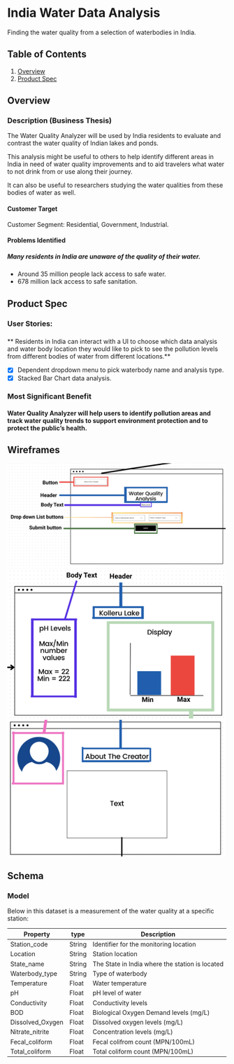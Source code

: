 # India Water Data Analysis

Finding the water quality from a selection of waterbodies in India.

## Table of Contents
1. [Overview](#overview)
1. [Product Spec](#product-spec)

## Overview
### Description (Business Thesis)
The Water Quality Analyzer will be used by India residents to evaluate and contrast the water quality of Indian lakes and ponds.

This analysis might be useful to others to help identify different areas in India in need of water quality improvements and to aid travelers what water to not drink from or use along their journey. 

It can also be useful to researchers studying the water qualities from these bodies of water as well.

#### Customer Target
Customer Segment: Residential, Government, Industrial.

#### Problems Identified
#####  Many residents in India are unaware of the quality of their water.
* Around 35 million people lack access to safe water.
* 678 million lack access to safe sanitation.

## Product Spec
### User Stories:
###
**  Residents in India can interact with a UI to choose which data analysis and water body location they would like to pick to see the pollution levels from different bodies of water from different locations.**
* [x] Dependent dropdown menu to pick waterbody name and analysis type.
* [x] Stacked Bar Chart data analysis.
### Most Significant Benefit
#### Water Quality Analyzer will help users to identify pollution areas and track water quality trends to support environment protection and to protect the public’s health.

## Wireframes
<img src="wireframe1.png" alt="Wireframe Image" width="500">
<img src="Wireframe2.png" alt="Wireframe Image" width="500">
<img src="wireframe3.png" alt="Wireframe Image" width="500">

## Schema
### Model
Below in this dataset is a measurement of the water quality at a specific station:

| Property | type | Description |
| --- | --- | --- |
| Station_code | String | Identifier for the monitoring location |
| Location | String | Station location |
| State_name | String | The State in India where the station is located |
| Waterbody_type | String | Type of waterbody |
| Temperature | Float | Water temperature |
| pH | Float | pH level of water |
| Conductivity | Float | Conductivity levels |
| BOD | Float | Biological Oxygen Demand levels (mg/L) |
| Dissolved_Oxygen | Float | Dissolved oxygen levels (mg/L) |
| Nitrate_nitrite | Float | Concentration levels (mg/L) |
| Fecal_coliform | Float | Fecal colifrom count (MPN/100mL) |
| Total_coliform | Float | Total coliform count (MPN/100mL) |






